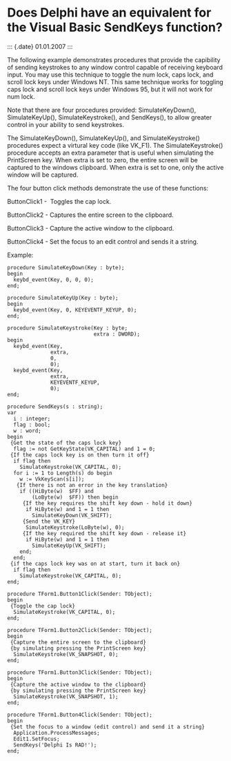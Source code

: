 Does Delphi have an equivalent for the Visual Basic SendKeys function?
======================================================================

::: {.date}
01.01.2007
:::

The following example demonstrates procedures that provide the
capibility of sending keystrokes to any window control capable of
receiving keyboard input. You may use this technique to toggle the num
lock, caps lock, and scroll lock keys under Windows NT. This same
technique works for toggling caps lock and scroll lock keys under
Windows 95, but it will not work for num lock.

Note that there are four procedures provided: SimulateKeyDown(),
SimulateKeyUp(), SimulateKeystroke(), and SendKeys(), to allow greater
control in your ability to send keystrokes.

The SimulateKeyDown(), SimulateKeyUp(), and SimulateKeystroke()
procedures expect a virtural key code (like VK\_F1). The
SimulateKeystroke() procedure accepts an extra parameter that is useful
when simulating the PrintScreen key. When extra is set to zero, the
entire screen will be captured to the windows clipboard. When extra is
set to one, only the active window will be captured.

The four button click methods demonstrate the use of these functions:

ButtonClick1 -  Toggles the cap lock.

ButtonClick2 - Captures the entire screen to the clipboard.

ButtonClick3 - Capture the active window to the clipboard.

ButtonClick4 - Set the focus to an edit control and sends it a string.

Example:

    procedure SimulateKeyDown(Key : byte);
    begin
      keybd_event(Key, 0, 0, 0);
    end;
     
    procedure SimulateKeyUp(Key : byte);
    begin
      keybd_event(Key, 0, KEYEVENTF_KEYUP, 0);
    end;
     
    procedure SimulateKeystroke(Key : byte;
                                extra : DWORD);
    begin
      keybd_event(Key,
                  extra,
                  0,
                  0);
      keybd_event(Key,
                  extra,
                  KEYEVENTF_KEYUP,
                  0);
    end;
     
    procedure SendKeys(s : string);
    var
      i : integer;
      flag : bool;
      w : word;
    begin
     {Get the state of the caps lock key}
      flag := not GetKeyState(VK_CAPITAL) and 1 = 0;
     {If the caps lock key is on then turn it off}
      if flag then
        SimulateKeystroke(VK_CAPITAL, 0);
      for i := 1 to Length(s) do begin
        w := VkKeyScan(s[i]);
       {If there is not an error in the key translation}
        if ((HiByte(w)  $FF) and
            (LoByte(w)  $FF)) then begin
         {If the key requires the shift key down - hold it down}
          if HiByte(w) and 1 = 1 then
            SimulateKeyDown(VK_SHIFT);
         {Send the VK_KEY}
          SimulateKeystroke(LoByte(w), 0);
         {If the key required the shift key down - release it}
          if HiByte(w) and 1 = 1 then
            SimulateKeyUp(VK_SHIFT);
        end;
      end;
     {if the caps lock key was on at start, turn it back on}
      if flag then
        SimulateKeystroke(VK_CAPITAL, 0);
    end;
     
    procedure TForm1.Button1Click(Sender: TObject);
    begin
     {Toggle the cap lock}
      SimulateKeystroke(VK_CAPITAL, 0);
    end;
     
    procedure TForm1.Button2Click(Sender: TObject);
    begin
     {Capture the entire screen to the clipboard}
     {by simulating pressing the PrintScreen key}
      SimulateKeystroke(VK_SNAPSHOT, 0);
    end;
     
    procedure TForm1.Button3Click(Sender: TObject);
    begin
     {Capture the active window to the clipboard}
     {by simulating pressing the PrintScreen key}
      SimulateKeystroke(VK_SNAPSHOT, 1);
    end;
     
    procedure TForm1.Button4Click(Sender: TObject);
    begin
     {Set the focus to a window (edit control) and send it a string}
      Application.ProcessMessages;
      Edit1.SetFocus;
      SendKeys('Delphi Is RAD!');
    end;
